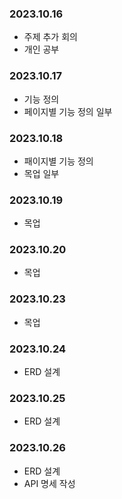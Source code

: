 ### 2023.10.16
- 주제 추가 회의
- 개인 공부

### 2023.10.17
- 기능 정의
- 페이지별 기능 정의 일부

### 2023.10.18
- 패이지별 기능 정의
- 목업 일부

### 2023.10.19
- 목업

### 2023.10.20
- 목업

### 2023.10.23
- 목업

### 2023.10.24
- ERD 설계

### 2023.10.25
- ERD 설계

### 2023.10.26
- ERD 설계
- API 명세 작성
